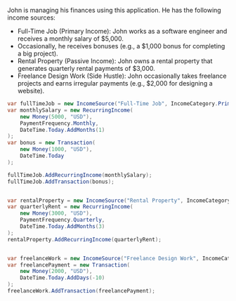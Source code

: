 John is managing his finances using this application. He has the following income sources:

- Full-Time Job (Primary Income): John works as a software engineer and receives a monthly salary of $5,000.
- Occasionally, he receives bonuses (e.g., a $1,000 bonus for completing a big project).
- Rental Property (Passive Income): John owns a rental property that generates quarterly rental payments of $3,000.
- Freelance Design Work (Side Hustle): John occasionally takes freelance projects and earns irregular payments (e.g., $2,000 for designing a website).

```csharp
var fullTimeJob = new IncomeSource("Full-Time Job", IncomeCategory.Primary);
var monthlySalary = new RecurringIncome(
    new Money(5000, "USD"), 
    PaymentFrequency.Monthly, 
    DateTime.Today.AddMonths(1)
);
var bonus = new Transaction(
    new Money(1000, "USD"), 
    DateTime.Today
);

fullTimeJob.AddRecurringIncome(monthlySalary);
fullTimeJob.AddTransaction(bonus);


var rentalProperty = new IncomeSource("Rental Property", IncomeCategory.Passive);
var quarterlyRent = new RecurringIncome(
    new Money(3000, "USD"), 
    PaymentFrequency.Quarterly, 
    DateTime.Today.AddMonths(3)
);
rentalProperty.AddRecurringIncome(quarterlyRent);


var freelanceWork = new IncomeSource("Freelance Design Work", IncomeCategory.SideHustle);
var freelancePayment = new Transaction(
    new Money(2000, "USD"), 
    DateTime.Today.AddDays(-10)
);
freelanceWork.AddTransaction(freelancePayment);
```


